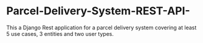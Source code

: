 # Parcel-Delivery-System-REST-API-
This a Django Rest application for a parcel delivery system covering at least 5 use cases, 3 entities and two user types.
